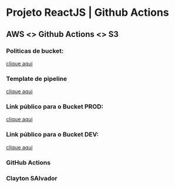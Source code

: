 # Projeto ReactJS | Github Actions
## AWS <> Github Actions <> S3

### Politicas de bucket:
[clique aqui](bucket.json)

### Template de pipeline
[clique aqui](template.yml)

### Link público para o Bucket PROD:
[clique aqui](http://hc-react-aws-prod2.s3-website-us-east-1.amazonaws.com/)

### Link público para o Bucket DEV:
[clique aqui](http://hc-react-aws-dev2.s3-website-us-east-1.amazonaws.com/)


### GitHub Actions


### Clayton SAlvador